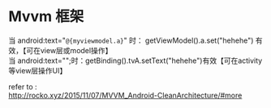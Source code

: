 Mvvm 框架
=

当 android:text="`@{myviewmodel.a}`" 时： getViewModel().a.set("hehehe") 有效，【可在view层或model操作】<br>
当 android:text="";时：getBinding().tvA.setText("hehehe")有效【可在activity等view层操作UI】<br>

refer to :<br>
 http://rocko.xyz/2015/11/07/MVVM_Android-CleanArchitecture/#more